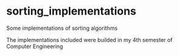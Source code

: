 # sorting_implementations
Some implementations of sorting algorithms

The implementations included were builded in my 4th semester of Computer Engineering
